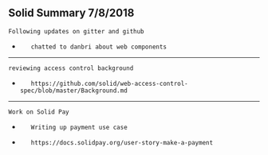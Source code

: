 Solid Summary 7/8/2018
---
    Following updates on gitter and github
-        chatted to danbri about web components
---
    reviewing access control background
-        https://github.com/solid/web-access-control-spec/blob/master/Background.md
---
    Work on Solid Pay
-        Writing up payment use case
-        https://docs.solidpay.org/user-story-make-a-payment
